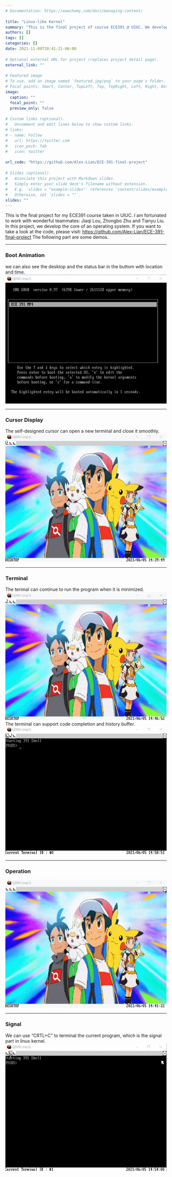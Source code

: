 ```yaml
---
# Documentation: https://wowchemy.com/docs/managing-content/

title: "Linux-like Kernel"
summary: "This is the final project of course ECE391 @ UIUC. We develop the core of an operating system almost from scratch."
authors: []
tags: []
categories: []
date: 2021-11-09T20:41:21-06:00

# Optional external URL for project (replaces project detail page).
external_link: ""

# Featured image
# To use, add an image named `featured.jpg/png` to your page's folder.
# Focal points: Smart, Center, TopLeft, Top, TopRight, Left, Right, BottomLeft, Bottom, BottomRight.
image:
  caption: ""
  focal_point: ""
  preview_only: false

# Custom links (optional).
#   Uncomment and edit lines below to show custom links.
# links:
# - name: Follow
#   url: https://twitter.com
#   icon_pack: fab
#   icon: twitter

url_code: "https://github.com/Alex-Lian/ECE-391-final-project"

# Slides (optional).
#   Associate this project with Markdown slides.
#   Simply enter your slide deck's filename without extension.
#   E.g. `slides = "example-slides"` references `content/slides/example-slides.md`.
#   Otherwise, set `slides = ""`.
slides: ""
---
```


This is the final project for my ECE391 course taken in UIUC. I am fortunated to work with wonderful teammates: Jiaqi Lou, Zhongbo Zhu and Tianyu Liu. In this project, we develop the core of an operating system.
If you want to take a look at the code, please visit: https://github.com/Alex-Lian/ECE-391-final-project
The following part are some demos.

---
### Boot Animation
we can also see the desktop and the status bar in the buttom with location and time.
<img src="ECE391_demo/boot_animation.gif" alt="show" />   

---
### Cursor Display
The self-designed cursor can open a new terminal and close it smoothly.
<img src="ECE391_demo/cursor_display.gif" alt="show" />   

---
### Terminal
The terimal can continue to run the program when it is minimized.
<img src="ECE391_demo/terminal.gif" alt="show" /> 
The terminal can support code completion and history buffer.
<img src="ECE391_demo/history_buf.gif" alt="show" /> 

---
### Operation
<img src="ECE391_demo/basic_operation.gif" alt="show" /> 

---
### Signal
We can use “CRTL+C” to terminal the current program, which is the signal part in linux kernel.
<img src="ECE391_demo/signal.gif" alt="show" /> 